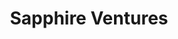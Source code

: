 ---
layout: firm_page
title: "Sapphire Ventures"
id: "sapphireventures.com"
permalink: "/sapphireventuressapphireventures.com/"
website: "https://sapphireventures.com"
offices: "Austin (United States), Menlo Park (United States), San Francisco (United States), London (United Kingdom)"
investment_stages: "Seed, Series A, Series B, Series C"
portfolio_companies: "23andMe, 6sense, ActivTrak, Adverity, Aepona, Alation, Alfresco, AllyO, Alteryx, Apigee, Apriso, Ask Sage, Attentive, Auth0, AvidXchange, BetterUp, BioCatch, Black Duck, Blockdaemon, Box, Braze, Brightfield, CaptivateIQ, Catchpoint, Cazoo, Chargebee, CircleCI, Clari, CloudHealth, Cohesity, Collectly, Connectiva Systems, Constructor, Contentful, Control4, Convercent, Creatio, Criteo, Culture Amp, Currencycloud, Current, Cyera, Cyphort, Cypress, DataRobot, Defense Unicorns, Degreed, DocuSign, Dremio, EliseAI, Endeca, Exabeam, ExactTarget, FalconX, Feedzai, Fitbit, Five9, FloQast, Gem, GitGuardian, Glean, Gorgias, Highspot, Huntress, IEX, Ignite Technologies, Imprivata, InfluxData, Inkling, Integral Ad Science, iovation, Iron.io, iTAC Software, IYogi, Jaspersoft, Jeeva, JFrog, Jibe, JumpCloud, JupiterOne, JustDial, Kaltura, Kong, Krux, Lavante, LeanData, LinkedIn, Lithium, Livongo, Localytics, LogLogic, Looker, Marin Software, Matillion, Medable, Mercury, Mirantis, monday.com, Moveworks, Mulesoft, Narrative Science, Netskope, Newgen, Nutanix, OnDeck, OpenX, OpsRamp, Outreach, Own, Paper, Paradox, Payscale, Paytm, Pendo, Ping Identity, Podium, Portworx, Privacera, project44, PubNub, Punchh, Qualified, Qubit, Qumu, Recommind, Reltio, Reonomy, Restream, Return Path, Rewst, Right Hemisphere, RSi, SafeGraph, SAVO, Scytl, Segment, Side, Simpplr, Socrata, Splashtop, Spring, Square, StackHawk, StarTree, Sumo Logic, Sun Basket, Supio, SWORD Health, TaxBit, Tealeaf, Telaria, Tesseract, Tetrate, ThoughtSpot, Ticketfly, Tractian, Tradewind, Tremor Video, UJET, Unmind, Uptycs, Upvest, Vendavo, Verbit, Verse Medical, Violin Memory, Wandera, Weights & Biases, Wise, Yapily, yellow.ai, Yugabyte, Zend, Zesty, James Borow, Aly Orady, Delane Parnell, Patricio Worthalter, Jesse Houston, Dan Porter, Zack Weiner, Pedro Presa, Joao Presa, Mike Einziger, Ann Marie Simpson-Einziger, Frederic Descamps, Akshay K. Khanna, Tony Grillo, Kalle Törmä, Ari Daie, Bo Han, Maxwell Gomez, Ryan Mullins, Owen Batt"
portfolio_link: "https://sapphireventures.com/companies/"
investment_markets: "Software, Fintech, Healthcare, AI, Data, Cybersecurity, E-commerce, Consumer Goods, Wellness, Sports Technology, Media & Entertainment"
founded_year: "1996"
description: "Sapphire Ventures is an enterprise venture capital firm focusing on growth-stage and expansion-stage investments in B2B software companies. They provide capital, resources, and expertise to help startups scale and achieve IPOs or M&A exits. The firm boasts a strong track record and a high CEO Net Promoter Score, reflecting their commitment to value-added partnerships."
linkedin: "https://www.linkedin.com/company/sapphirevc/"
twitter: "https://twitter.com/SapphireVC"
instagram: ""
team_page: "https://sapphireventures.com/team/"
investor_type: "Venture Capital"
crunchbase: "https://www.crunchbase.com/organization/sapphire-ventures"
pitchbook: "https://pitchbook.com/profiles/investor/11293-66"

# SEO Optimization
meta_title: "Sapphire Ventures - VC Firm - projectstartups.com"
meta_description: "Sapphire Ventures, Sapphire Ventures is an enterprise venture capital firm focusing on growth-stage and expansion-stage investments in B2B software companies. They provi..."
meta_keywords: "Sapphire Ventures, Software, Fintech, Healthcare, AI, Data, Cybersecurity, E-commerce, Consumer Goods, Wellness, Sports Technology, Media & Entertainment, VC firm, venture capital, startup investor, projectstartups.com"
canonical_url: "https://vc.projectstartups.com/sapphireventuressapphireventures.com/"
---